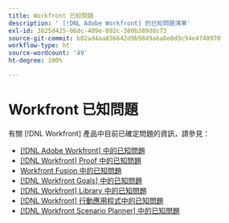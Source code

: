 ```yaml
---
title: Workfront 已知問題
description: ' [!DNL Adobe Workfront] 的已知問題清單'
exl-id: 3825d425-06dc-409e-892c-300b389ddc73
source-git-commit: b02ad4aa856642d9b9849a6a8e0d9c94e4748970
workflow-type: ht
source-wordcount: '49'
ht-degree: 100%

---
```


# Workfront 已知問題

有關 [!DNL Workfront] 產品中目前已確定問題的資訊，請參見：

* [ [!DNL Adobe Workfront] 中的已知問題](newworkfrontexperience.md)
* [ [!DNL Workfront]  Proof 中的已知問題](workfrontproof.md)
* [Workfront Fusion 中的已知問題](workfrontfusion.md)
* [ [!DNL Workfront Goals] 中的已知問題](workfrontgoals.md)
* [ [!DNL Workfront]  Library 中的已知問題](workfrontlibrary.md)
* [ [!DNL Workfront]  行動應用程式中的已知問題](workfrontmobile.md)
* [ [!DNL Workfront Scenario Planner] 中的已知問題](workfrontscenarioplanner.md)
